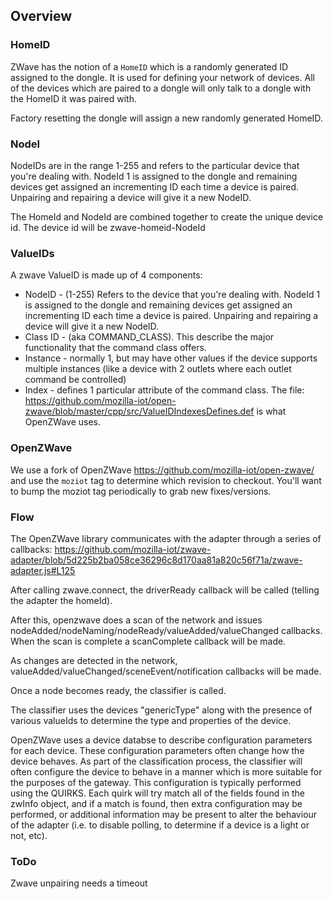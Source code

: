 ## Overview

### HomeID

ZWave has the notion of a `HomeID` which is a randomly generated ID
assigned to the dongle. It is used for defining your network of devices.
All of the devices which are paired to a dongle will only talk to a
dongle with the HomeID it was paired with.

Factory resetting the dongle will assign a new randomly generated HomeID.

### NodeI

NodeIDs are in the range 1-255 and refers to the particular device that
you're dealing with. NodeId 1 is assigned to the dongle and remaining
devices get assigned an incrementing ID each time a device is paired.
Unpairing and repairing a device will give it a new NodeID.

The HomeId and NodeId are combined together to create the unique device
id. The device id will be zwave-homeid-NodeId

### ValueIDs

A zwave ValueID is made up of 4 components:

* NodeID - (1-255) Refers to the device that you're dealing with. NodeId 1 is assigned to the dongle and remaining devices get assigned an incrementing ID each time a device is paired. Unpairing and repairing a device will give it a new NodeID.
* Class ID - (aka COMMAND_CLASS). This describe the major functionality that the command class offers.
* Instance - normally 1, but may have other values if the device supports multiple instances (like a device with 2 outlets where each outlet command be controlled)
* Index - defines 1 particular attribute of the command class. The file: https://github.com/mozilla-iot/open-zwave/blob/master/cpp/src/ValueIDIndexesDefines.def is what OpenZWave uses.

### OpenZWave

We use a fork of OpenZWave https://github.com/mozilla-iot/open-zwave/ and use
the `moziot` tag to determine which revision to checkout. You'll want to
bump the moziot tag periodically to grab new fixes/versions.

### Flow

The OpenZWave library communicates with the adapter through a series of
callbacks:
https://github.com/mozilla-iot/zwave-adapter/blob/5d225b2ba058ce36296c8d170aa81a820c56f71a/zwave-adapter.js#L125

After calling zwave.connect, the driverReady callback will be called
(telling the adapter the homeId).

After this, openzwave does a scan of the network and issues
nodeAdded/nodeNaming/nodeReady/valueAdded/valueChanged callbacks. When
the scan is complete a scanComplete callback will be made.

As changes are detected in the network, valueAdded/valueChanged/sceneEvent/notification
callbacks will be made.

Once a node becomes ready, the classifier is called.

The classifier uses the devices "genericType" along with the presence of
various valueIds to determine the type and properties of the device.

OpenZWave uses a device databse to describe configuration parameters
for each device. These configuration parameters often change how the
device behaves. As part of the classification process, the classifier
will often configure the device to behave in a manner which is more
suitable for the purposes of the gateway. This configuration is typically
performed using the QUIRKS. Each quirk will try match all of the fields
found in the zwInfo object, and if a match is found, then extra
configuration may be performed, or additional information may be
present to alter the behaviour of the adapter (i.e. to disable polling,
to determine if a device is a light or not, etc).

### ToDo

Zwave unpairing needs a timeout
